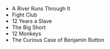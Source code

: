 
- A River Runs Through It
- Fight Club
- 12 Years a Slave
- The Big Short
- 12 Monkeys
- The Curious Case of Benjamin Button
